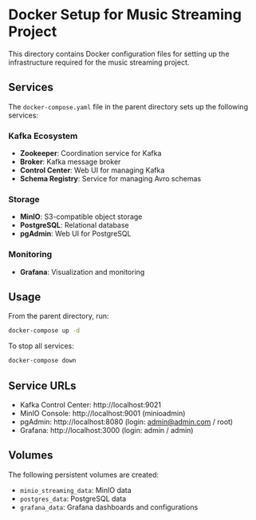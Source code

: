 # Docker Setup for Music Streaming Project

This directory contains Docker configuration files for setting up the infrastructure required for the music streaming project.

## Services

The `docker-compose.yaml` file in the parent directory sets up the following services:

### Kafka Ecosystem
- **Zookeeper**: Coordination service for Kafka
- **Broker**: Kafka message broker
- **Control Center**: Web UI for managing Kafka
- **Schema Registry**: Service for managing Avro schemas

### Storage
- **MinIO**: S3-compatible object storage
- **PostgreSQL**: Relational database
- **pgAdmin**: Web UI for PostgreSQL

### Monitoring
- **Grafana**: Visualization and monitoring

## Usage

From the parent directory, run:

```bash
docker-compose up -d
```

To stop all services:

```bash
docker-compose down
```

## Service URLs

- Kafka Control Center: http://localhost:9021
- MinIO Console: http://localhost:9001 (minioadmin)
- pgAdmin: http://localhost:8080 (login: admin@admin.com / root)
- Grafana: http://localhost:3000 (login: admin / admin)

## Volumes

The following persistent volumes are created:
- `minio_streaming_data`: MinIO data
- `postgres_data`: PostgreSQL data
- `grafana_data`: Grafana dashboards and configurations